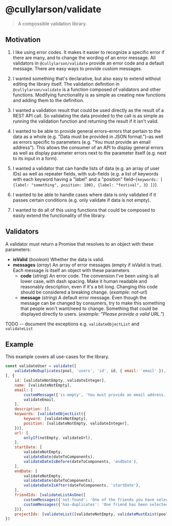 # @cullylarson/validate

> A compossible validation library.

## Motivation

1. I like using error codes. It makes it easier to recognize a specific error if there are many, and to change the wording of an error message. All validators in `@cullylarson/validate` provide an error code and a default message. There are easy ways to provide custom messages.

1. I wanted something that's declarative, but also easy to extend without editing the library itself. The validation definition in `@cullylarson/validate` is a function composed of validators and other functions. Modifying functionality is as simple as creating new functions and adding them to the definition.

1. I wanted a validation result that could be used directly as the result of a REST API call. So validating the data provided to the call is as simple as running the validation function and returning the result if it isn't valid.

1. I wanted to be able to provide general errors–errors that pertain to the data as a whole (e.g. "Data must be provided in JSON format.")–as well as errors specific to parameters (e.g. "You must provide an email address"). This allows the consumer of an API to display general errors as well as display parameter errors next to the parameter itself (e.g. next to its input in a form).

1. I wanted a validator that can handle lists of data (e.g. an array of user IDs) as well as repeater fields, with sub-fields (e.g. a list of keywords with each keyword having a "label" and a "position" field–`{keywords: [ {label: "something", position: 100}, {label: "festival", 3} ]}`).

1. I wanted to be able to handle cases where data is only validated if it passes certain conditions (e.g. only validate if data is not empty).

1. I wanted to do all of this using functions that could be composed to easily extend the functionality of the library.

## Validators

A validator must return a Promise that resolves to an object with these parameters:

- **isValid** (_boolean_) Whether the data is valid.
- **messages** (_array_) An array of error messages (empty if isValid is true). Each message is itself an object with these parameters
    - **code** (_string_) An error code. The convension I've been using is all lower case, with dash spacing. Make it human readable and reasonably description, even if it's a bit long. Changing this code should be considered a breaking change. (_example: not-url_)
    - **message** (_string_) A default error message. Even though the message can be changed by consumers, try to make this something that people won't want/need to change. Something that could be displayed directly to users. (_example: "Please provide a valid URL."_)

TODO -- document the exceptions e.g. `validateObjectList` and `validateList`

## Example

This example covers all use-cases for the library.

```js
const validateUser = validate([
    validateNoDuplicates(pool, 'users', 'id', id, { email: 'email' }),
], {
    id: [validateNotEmpty, validateInteger],
    name: [validateNotEmpty],
    email: [
        customMessage({'is-empty', 'You must provide an email address.'}, validateNotEmpty),
        validateEmail,
    ],
    description: [],
    keywords: [validateObjectList({
        keyword: [validateNotEmpty],
        position: [validateNotEmpty, validateInteger],
    })],
    url: [
        onlyIf(notEmpty, validateUrl),
    ],
    startDate: [
        validateNotEmpty,
        validateDate(dateToComponents),
        validateDateIsBefore(dateToComponents, 'endDate'),
    ],
    endDate: [
        validateNotEmpty,
        validateDate(dateToComponents),
        validateDateIsAfter(dateToComponents, 'startDate'),
    ],
    friendIds: [validateListAsOne([
        customMessages({'not-found': 'One of the friends you have selected could not be found.'}, validateMustExist(pool, 'friends', 'id')),
        customMessages({'has-duplicates': 'One friend has been selected twice.'}, validateNoListDuplicates),
    ])],
    projectIds: [validateList([validateNotEmpty, validateMustExist(pool, 'projects', 'id')])],
})
```
